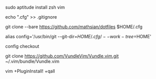 sudo aptitude install zsh vim 

echo ".cfg" >> .gitignore

git clone --bare https://github.com/mathsian/dotfiles $HOME/.cfg

alias config='/usr/bin/git --git-dir=$HOME/.cfg/ --work-tree=$HOME'

config checkout

git clone https://github.com/VundleVim/Vundle.vim.git ~/.vim/bundle/Vundle.vim

vim +PluginInstall! +qall
